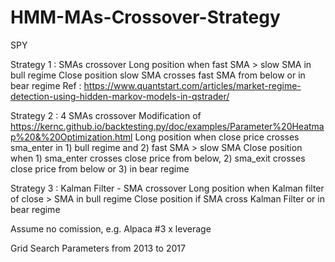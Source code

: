 # HMM-MAs-Crossover-Strategy

SPY

Strategy 1 : SMAs crossover
Long position when fast SMA > slow SMA in bull regime
Close position slow SMA crosses fast SMA from below or in bear regime
Ref : https://www.quantstart.com/articles/market-regime-detection-using-hidden-markov-models-in-qstrader/

Strategy 2 : 4 SMAs crossover
Modification of https://kernc.github.io/backtesting.py/doc/examples/Parameter%20Heatmap%20&%20Optimization.html
Long position when close price crosses sma_enter in 1) bull regime and 2) fast SMA > slow SMA
Close position when 1) sma_enter crosses close price from below, 2) sma_exit crosses close price from below or 3) in bear regime

Strategy 3 : Kalman Filter - SMA crossover
Long position when Kalman filter of close > SMA in bull regime
Close position if SMA cross Kalman Filter or in bear regime

Assume no comission, e.g. Alpaca
#3 x leverage

Grid Search Parameters from 2013 to 2017

